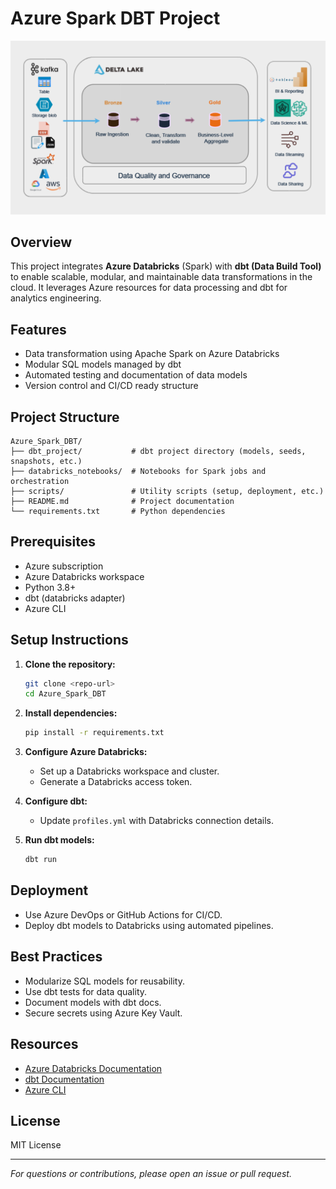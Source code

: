 # Azure Spark DBT Project
![Project Architecture](architecture-2-1024x564.png)
## Overview

This project integrates **Azure Databricks** (Spark) with **dbt (Data Build Tool)** to enable scalable, modular, and maintainable data transformations in the cloud. It leverages Azure resources for data processing and dbt for analytics engineering.



## Features

- Data transformation using Apache Spark on Azure Databricks
- Modular SQL models managed by dbt
- Automated testing and documentation of data models
- Version control and CI/CD ready structure

## Project Structure

```
Azure_Spark_DBT/
├── dbt_project/           # dbt project directory (models, seeds, snapshots, etc.)
├── databricks_notebooks/  # Notebooks for Spark jobs and orchestration
├── scripts/               # Utility scripts (setup, deployment, etc.)
├── README.md              # Project documentation
└── requirements.txt       # Python dependencies
```

## Prerequisites

- Azure subscription
- Azure Databricks workspace
- Python 3.8+
- dbt (databricks adapter)
- Azure CLI

## Setup Instructions

1. **Clone the repository:**
    ```bash
    git clone <repo-url>
    cd Azure_Spark_DBT
    ```

2. **Install dependencies:**
    ```bash
    pip install -r requirements.txt
    ```

3. **Configure Azure Databricks:**
    - Set up a Databricks workspace and cluster.
    - Generate a Databricks access token.

4. **Configure dbt:**
    - Update `profiles.yml` with Databricks connection details.

5. **Run dbt models:**
    ```bash
    dbt run
    ```

## Deployment

- Use Azure DevOps or GitHub Actions for CI/CD.
- Deploy dbt models to Databricks using automated pipelines.

## Best Practices

- Modularize SQL models for reusability.
- Use dbt tests for data quality.
- Document models with dbt docs.
- Secure secrets using Azure Key Vault.

## Resources

- [Azure Databricks Documentation](https://docs.microsoft.com/azure/databricks/)
- [dbt Documentation](https://docs.getdbt.com/)
- [Azure CLI](https://docs.microsoft.com/cli/azure/)

## License

MIT License

---

*For questions or contributions, please open an issue or pull request.*